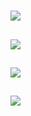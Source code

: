 # [](ContributionTable?__template__=property.md#cldf:Clusivity)

[](ContributionTable?__template__=property.md&property=Description#cldf:Clusivity)

## [](ParameterTable#cldf:49)

![](HasClusivity.jpg?parameters=49&pacific-centered&padding-left=10&padding-right=10&padding-top=20&padding-bottom=20&width=12&height=8&markersize=15#cldfviz.map)

## [](ParameterTable#cldf:50)

![](ClusivityType.jpg?parameters=50&pacific-centered&padding-left=10&padding-right=10&padding-top=20&padding-bottom=20&width=12&height=8&markersize=15#cldfviz.map)

## [](ParameterTable#cldf:51)

![](HasClusivityAsPerson.jpg?parameters=51&pacific-centered&padding-left=10&padding-right=10&padding-top=20&padding-bottom=20&width=12&height=8&markersize=15#cldfviz.map)

## [](ParameterTable#cldf:52)

![](HasClusivityWithMinimalNumberSystem.jpg?parameters=52&pacific-centered&padding-left=10&padding-right=10&padding-top=20&padding-bottom=20&width=12&height=8&markersize=15#cldfviz.map)
